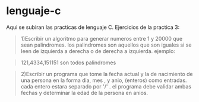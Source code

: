 # lenguaje-c
Aqui se subiran las practicas de lenguaje C. 
 Ejercicios de la practica 3:
 
 >1)Escribir un algoritmo para generar numeros entre 1 y 20000 que sean palindromes.
los palindromes son aquellos que son iguales si se leen de izquierda a derecha o de derecha a izquierda. ejemplo:

>121,4334,151151 son todos palindromes

>2)Escribir un programa que tome la fecha actual y la de nacimiento de una persona en la forma dia, mes , y anio, (enteros) como entradas. cada entero estara separado por '/' . el programa debe validar ambas fechas y determinar la edad de la persona en anios.
